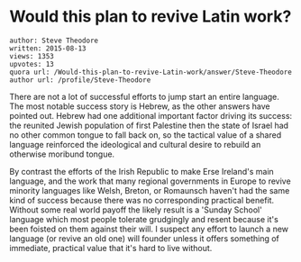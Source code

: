 # Would this plan to revive Latin work?

	author: Steve Theodore
	written: 2015-08-13
	views: 1353
	upvotes: 13
	quora url: /Would-this-plan-to-revive-Latin-work/answer/Steve-Theodore
	author url: /profile/Steve-Theodore


There are not a lot of successful efforts to jump start an entire language. The most notable success story is Hebrew, as the other answers have pointed out. Hebrew had one additional important factor driving its success: the reunited Jewish population of first Palestine then the state of Israel had no other common tongue to fall back on, so the tactical value of a shared language reinforced the ideological and cultural desire to rebuild an otherwise moribund tongue.

By contrast the efforts of the Irish Republic to make Erse Ireland's main language, and the work that many regional governments in Europe to revive minority languages like Welsh, Breton, or Romaunsch haven't had the same kind of success because there was no corresponding practical benefit. Without some real world payoff the likely result is a 'Sunday School' language which most people tolerate grudgingly and resent because it's been foisted on them against their will. I suspect any effort to launch a new language (or revive an old one) will founder unless it offers something of immediate, practical value that it's hard to live without.

